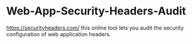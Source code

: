 # Web-App-Security-Headers-Audit
https://securityheaders.com/
this online tool lets you audit the security configuration of web application headers.
